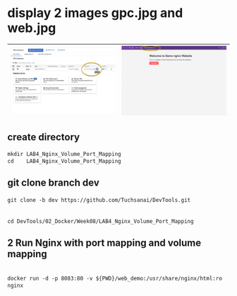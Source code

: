

# display 2 images gpc.jpg and web.jpg
| ![gpc](./gpc.jpg) | ![web](./web.jpg) |
|:---:|:---:|




## create directory

   
    mkdir LAB4_Nginx_Volume_Port_Mapping
    cd    LAB4_Nginx_Volume_Port_Mapping


## git clone branch dev
    
    
   
    git clone -b dev https://github.com/Tuchsanai/DevTools.git

   
    cd DevTools/02_Docker/Week08/LAB4_Nginx_Volume_Port_Mapping




## 2 Run Nginx with port mapping and volume mapping

```

docker run -d -p 8083:80 -v ${PWD}/web_demo:/usr/share/nginx/html:ro  nginx

```






